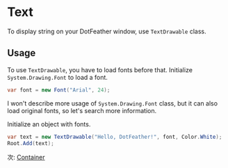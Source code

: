 # Text

To display string on your DotFeather window, use `TextDrawable` class.

## Usage

To use `TextDrawable`, you have to load fonts before that. Initialize `System.Drawing.Font` to load a font.

```cs
var font = new Font("Arial", 24);
```

I won't describe more usage of `System.Drawing.Font` class, but it can also load original fonts, so let's search more information.

Initialize an object with fonts.

```cs
var text = new TextDrawable("Hello, DotFeather!", font, Color.White);
Root.Add(text);
```

次: [Container](container.md)
